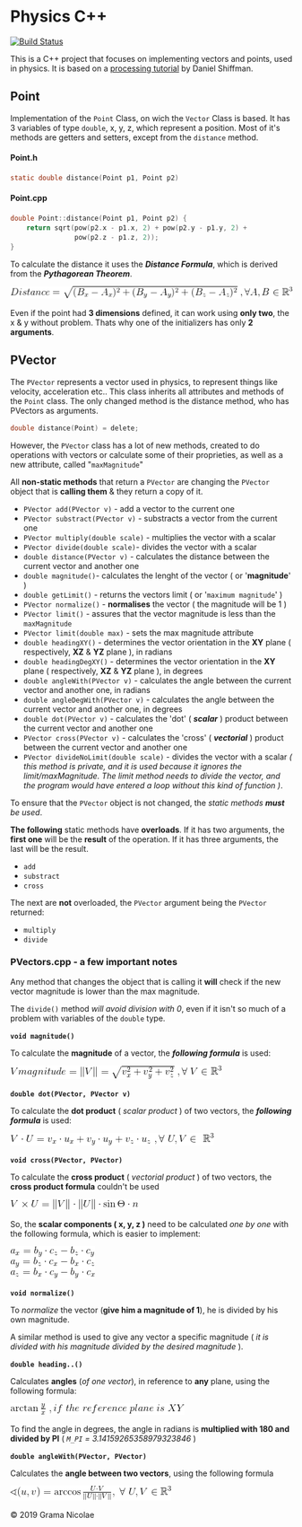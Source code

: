 # Physics C++

[![Build Status](https://travis-ci.com/gramanicu/physicsCpp.svg?branch=master)](https://travis-ci.com/gramanicu/physicsCpp)

This is a C++ project that focuses on implementing vectors and points, used in physics. It is based on a [processing tutorial](https://processing.org/tutorials/pvector/) by Daniel Shiffman.

## Point
Implementation of the `Point` Class, on wich the `Vector` Class is based. It has 3 variables of type `double`, x, y, z, which represent a position. 
Most of it's methods are getters and setters, except from the `distance` method.

#### Point.h
```c
static double distance(Point p1, Point p2)
```

#### Point.cpp
```c
double Point::distance(Point p1, Point p2) {
    return sqrt(pow(p2.x - p1.x, 2) + pow(p2.y - p1.y, 2) +
                pow(p2.z - p1.z, 2));
}
```

To calculate the distance it uses the **_Distance Formula_**, which is derived from the **_Pythagorean Theorem_**.

![alt text](./images/distanceFormula.png "Distance Formula")

Even if the point had **3 dimensions** defined, it can work using **only two**, the x & y without problem. Thats why one of the initializers has only **2 arguments**.


## PVector

The `PVector` represents a vector used in physics, to represent things like velocity, acceleration etc.. This class inherits all attributes and methods of the `Point` class.
The only changed method is the distance method, who has PVectors as arguments.

```c
double distance(Point) = delete;
```

However, the `PVector` class has a lot of new methods, created to do operations with vectors or calculate some of their proprieties, as well as a new attribute, called "`maxMagnitude`"

All **non-static methods** that return a `PVector` are changing the `PVector` object that is **calling them** & they return a copy of it.

- `PVector add(PVector v)` - add a vector to the current one
- `PVector substract(PVector v)` - substracts a vector from the current one
- `PVector multiply(double scale)` - multiplies the vector with a scalar
- `PVector divide(double scale)`- divides the vector with a scalar
- `double distance(PVector v)` - calculates the distance between the current vector and another one
- `double magnitude()`- calculates the lenght of the vector ( or '**magnitude**' )
- `double getLimit()` - returns the vectors limit ( or '`maximum magnitude`' )
- `PVector normalize()` - **normalises** the vector ( the magnitude will be 1 )
- `PVector limit()` - assures that the vector magnitude is less than the `maxMagnitude`
- `PVector limit(double max)` - sets the max magnitude attribute
- `double headingXY()` - determines the vector orientation in the **XY** plane ( respectively, **XZ** & **YZ** plane ), in radians
- `double headingDegXY()` - determines the vector orientation in the **XY** plane ( respectively, **XZ** & **YZ** plane ), in degrees
- `double angleWith(PVector v)` - calculates the angle between the current vector and another one, in radians
- `double angleDegWith(PVector v)` - calculates the angle between the current vector and another one, in degrees
- `double dot(PVector v)` - calculates the 'dot' ( **_scalar_** ) product between the current vector and another one
- `PVector cross(PVector v)` - calculates the 'cross' ( _**vectorial**_ ) product between the current vector and another one 
- `PVector divideNoLimit(double scale)` - divides the vector with a scalar _( this method is private, and it is used because it ignores the limit/maxMagnitude. The limit method needs to divide the vector, and the program would have entered a loop without this kind of function )_.

To ensure that the `PVector` object is not changed, the *static methods __must__ be used*.

**The following** static methods have **overloads**. If it has two arguments, the **first one** will be the **result** of the operation. If it has three arguments, the last will be the result.
- `add`
- `substract`
- `cross`

The next are **not** overloaded, the `PVector` argument being the `PVector` returned:
- `multiply`
- `divide`

### PVectors.cpp - a few important notes

Any method that changes the object that is calling it **will** check if the new vector magnitude is lower than the max magnitude. 

The `divide()` method *will avoid division with 0*, even if it isn't so much of a problem with variables of the `double` type. 


**`void magnitude()`**

To calculate the **magnitude** of a vector, the **_following formula_** is used:

![alt text](./images/magnitudeFormula.png "Magnitude Formula")


**`double dot(PVector, PVector v)`**

To calculate the **dot product** ( *scalar product* ) of two vectors, the **_following formula_** is used:

![alt text](./images/dotFormula.png "Scalar Product Formula")


**`void cross(PVector, PVector)`**

To calculate the **cross product** ( *vectorial product* ) of two vectors, the **cross product formula** couldn't be used

![alt text](./images/badCrossFormula.png "Vectorial Product Formula")

So, the **scalar components ( x, y, z )** need to be calculated *one by one* with the following formula, which is easier to implement:

![alt text](./images/crossFormula.png "Vectorial Product Formula")

**`void normalize()`**

To *normalize* the vector (**give him a magnitude of 1**), he is divided by his own magnitude.

A similar method is used to give any vector a specific magnitude ( *it is divided with his magnitude divided by the desired magnitude* ).

**`double heading..()`**

Calculates **angles** (*of one vector*), in reference to **any** plane, using the following formula:

![alt text](./images/angleFormula.png "Angle Formula")

To find the angle in degrees, the angle in radians is **multiplied with 180 and divided by PI** ( *`M_PI` = 3.14159265358979323846* )

**`double angleWith(PVector, PVector)`**

Calculates the **angle between two vectors**, using the following formula

![alt text](./images/angleVectorsFormula.png "Angle Formula")


© 2019 Grama Nicolae